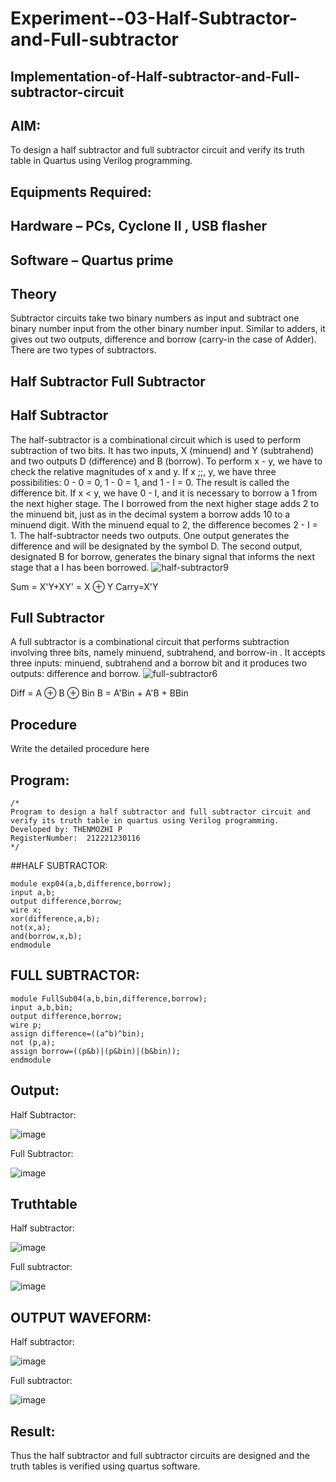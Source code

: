# Experiment--03-Half-Subtractor-and-Full-subtractor
## Implementation-of-Half-subtractor-and-Full-subtractor-circuit
## AIM:
To design a half subtractor and full subtractor circuit and verify its truth table in Quartus using Verilog programming.

## Equipments Required:
## Hardware – PCs, Cyclone II , USB flasher
## Software – Quartus prime
## Theory
Subtractor circuits take two binary numbers as input and subtract one binary number input from the other binary number input. Similar to adders, it gives out two outputs, difference and borrow (carry-in the case of Adder). There are two types of subtractors.

## Half Subtractor Full Subtractor
## Half Subtractor
The half-subtractor is a combinational circuit which is used to perform subtraction of two bits. It has two inputs, X (minuend) and Y (subtrahend) and two outputs D (difference) and B (borrow). To perform x - y, we have to check the relative magnitudes of x and y. If x ;;, y, we have three possibilities: 0 - 0 = 0, 1 - 0 = 1, and 1 - I = 0. The result is called the difference bit. If x < y, we have 0 - I, and it is necessary to borrow a 1 from the next higher stage. The I borrowed from the next higher stage adds 2 to the minuend bit, just as in the decimal system a borrow adds 10 to a minuend digit. With the minuend equal to 2, the difference becomes 2 - I = 1. The half-subtractor needs two outputs. One output generates the difference and will be designated by the symbol D. The second output, designated B for borrow, generates the binary signal that informs the next stage that a I has been borrowed.
![half-subtractor9](https://user-images.githubusercontent.com/36288975/166112538-58c3bc7c-ee5d-4e6a-ac8d-8e8328efe27a.png)


Sum = X'Y+XY' = X ⊕ Y
Carry=X'Y

## Full Subtractor
A full subtractor is a combinational circuit that performs subtraction involving three bits, namely minuend, subtrahend, and borrow-in . It accepts three inputs: minuend, subtrahend and a borrow bit and it produces two outputs: difference and borrow. 
![full-subtractor6](https://user-images.githubusercontent.com/36288975/166112541-24c68359-3de8-4674-ae22-8272ffc385ed.png)


Diff = A ⊕ B ⊕ Bin B = A'Bin + A'B + BBin

## Procedure



Write the detailed procedure here 


## Program:
```
/*
Program to design a half subtractor and full subtractor circuit and verify its truth table in quartus using Verilog programming.
Developed by: THENMOZHI P
RegisterNumber:  212221230116
*/
```
##HALF SUBTRACTOR:
```
module exp04(a,b,difference,borrow);
input a,b;
output difference,borrow;
wire x;
xor(difference,a,b);
not(x,a);
and(borrow,x,b);
endmodule

```
## FULL SUBTRACTOR:
```
module FullSub04(a,b,bin,difference,borrow);
input a,b,bin;
output difference,borrow;
wire p;
assign difference=((a^b)^bin);
not (p,a);
assign borrow=((p&b)|(p&bin)|(b&bin));
endmodule

```
## Output:

Half Subtractor:

![image](https://github.com/Thenmozhi-Palanisamy/Experiment--03-Half-Subtractor-and-Full-subtractor/assets/95198708/f6bc3d5f-3128-452d-951b-73eb70b48281)


Full Subtractor:

![image](https://github.com/Thenmozhi-Palanisamy/Experiment--03-Half-Subtractor-and-Full-subtractor/assets/95198708/74647a95-9c67-4a1d-9a01-10fa1876aa5f)


## Truthtable

Half subtractor:


![image](https://github.com/Thenmozhi-Palanisamy/Experiment--03-Half-Subtractor-and-Full-subtractor/assets/95198708/2d89af83-d022-415c-90e9-583daf67bae7)

Full subtractor:

![image](https://github.com/Thenmozhi-Palanisamy/Experiment--03-Half-Subtractor-and-Full-subtractor/assets/95198708/f5e4b26b-f638-41b1-b22e-983f454d4bba)



## OUTPUT WAVEFORM:

Half subtractor:

![image](https://github.com/Thenmozhi-Palanisamy/Experiment--03-Half-Subtractor-and-Full-subtractor/assets/95198708/7bea6682-50df-42d8-81c5-9018b01d2398)

Full subtractor:

![image](https://github.com/Thenmozhi-Palanisamy/Experiment--03-Half-Subtractor-and-Full-subtractor/assets/95198708/f6ce84c1-cb34-412b-a60c-f61f1792db28)


## Result:
Thus the half subtractor and full subtractor circuits are designed and the truth tables is verified using quartus software.
